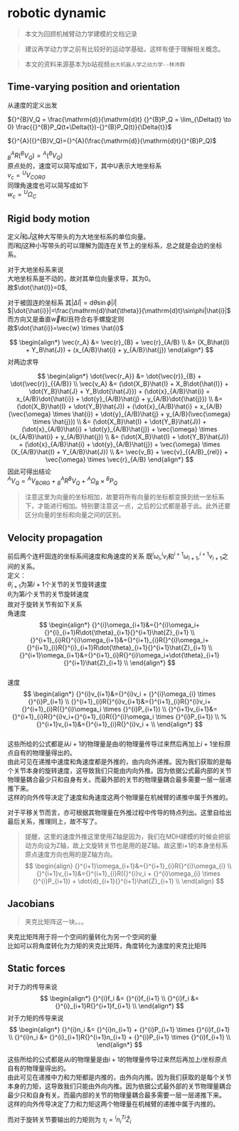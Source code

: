 # robotic dynamic

> 本文为回顾机械臂动力学建模的文档记录

> 建议再学动力学之前有比较好的运动学基础，这样有便于理解相关概念。

> 本文的资料来源基本为b站视频`台大机器人学之动力学--林沛群`                                             

## Time-varying position and orientation

从速度的定义出发

${}^{B}V_Q = \frac{\mathrm{d}}{\mathrm{d}t} {}^{B}P_Q = \lim_{\Delta{t} \to 0} \frac{{}^{B}P_Q(t+\Delta{t})-{}^{B}P_Q(t)}{\Delta{t}}$ 

${}^{A}({}^{B}V_Q)={}^{A}(\frac{\mathrm{d}}{\mathrm{d}t}{}^{B}P_Q)$

${}^{A}_B{R}({}^{B}V_Q)={}^{A}({}^{B}V_Q)$  
原点处的，速度可以简写成如下，其中U表示大地坐标系  
$v_c = {}^{U}V_{CORG}$  
同理角速度也可以简写成如下  
$w_c = {}^{U}\Omega_C$  

## Rigid body motion  


定义$\hat{I}$和$\hat{J}$这种大写带头的为大地坐标系的单位向量。  
而$\hat{i}$和$\hat{j}$这种小写带头的可以理解为固连在关节上的坐标系，总之就是会边的坐标系。  

对于大地坐标系来说  
大地坐标系是不动的，故对其单位向量求导，其为0。  
故$\dot{\hat{I}}=0$,

对于被固连的坐标系
其$|\Delta\hat{i}|=\mathrm{d}\theta\sin\phi|\hat{i}|$  
$|\dot{\hat{i}}|=\frac{\mathrm{d}\hat{\theta}}{\mathrm{d}t}\sin\phi|\hat{i}|$
而方向又是垂直$\vec{w}$和$\hat{i}$且符合右手螺旋定则  
故$\dot{\hat{i}}=\vec{w} \times \hat{i}$

$$
\begin{align*}
\vec{r_A} &= \vec{r}_{B} + \vec{r}_{A/B}  \\
          &= (X_B\hat{I} + Y_B\hat{J}) + (x_{A/B}\hat{i} + y_{A/B}\hat{j})
\end{align*}
$$
对两边求导

$$
\begin{align*}
\dot{\vec{r_A}} &= \dot{\vec{r}}_{B} + \dot{\vec{r}}_{{A/B}}  \\
        \vec{v_A}  &= (\dot{X_B}\hat{I} + X_B\dot{\hat{I}} + \dot{Y_B}\hat{J} + Y_B\dot{\hat{J}}) + (\dot{x}_{A/B}\hat{i} + x_{A/B}\dot{\hat{i}} + \dot{y}_{A/B}\hat{j} + y_{A/B}\dot{\hat{j}}) \\
        &= (\dot{X_B}\hat{I} + \dot{Y_B}\hat{J}) + (\dot{x}_{A/B}\hat{i} + x_{A/B}(\vec{\omega} \times \hat{i}) + \dot{y}_{A/B}\hat{j} + y_{A/B}(\vec{\omega} \times \hat{j})) \\
        &= (\dot{X_B}\hat{I} + \dot{Y_B}\hat{J}) + (\dot{x}_{A/B}\hat{i}  + \dot{y}_{A/B}\hat{j}) + \vec{\omega} \times (x_{A/B}\hat{i} + y_{A/B}\hat{j}) \\
        &= (\dot{X_B}\hat{I} + \dot{Y_B}\hat{J}) + (\dot{x}_{A/B}\hat{i}  + \dot{y}_{A/B}\hat{j}) + \vec{\omega} \times (X_{A/B}\hat{I} + Y_{A/B}\hat{J})   \\
        &= \vec{v_B} + \vec{v}_{{A/B}_{rel}} + \vec{\omega} \times \vec{r}_{A/B}
\end{align*}
$$
因此可得出结论   
${}^{A}V_Q={}^{A}V_{BORG}+{}^{A}_BR{}^{B}V_Q+{}^{A}\Omega_B \times {}^{B}P_Q$  
> 注意这里为向量的坐标相加，故要将所有向量的坐标都变换到统一坐标系下，才能进行相加。特别要注意这一点，之后的公式都是基于此。此外还要区分向量的坐标和向量之间的区别。

## Velocity propagation  
前后两个连杆固连的坐标系间速度和角速度的关系
既${}^{i}\omega_{i}$,${}^{i}v_{i}$和${}^{i+1}\omega_{i+1}$,${}^{i+1}v_{i+1}$之间的关系。  
定义：  
$\dot{\theta}_{i+1}$为第$i+1$个关节的关节旋转速度  
$\dot{\theta}_{i}$为第$i$个关节的关节旋转速度  
故对于旋转关节有如下关系  
角速度  
$$
\begin{align*}
{}^{i}\omega_{i+1}&={}^{i}\omega_i+{}^{i}_{i+1}R\dot{\theta}_{i+1}{}^{i+1}\hat{Z}_{i+1}  \\
{}^{i+1}_{i}R{}^{i}\omega_{i+1}&={}^{i+1}_{i}R{}^{i}\omega_i+{}^{i+1}_{i}R{}^{i}_{i+1}R\dot{\theta}_{i+1}{}^{i+1}\hat{Z}_{i+1}  \\
{}^{i+1}\omega_{i+1}&={}^{i+1}_{i}R{}^{i}\omega_i+\dot{\theta}_{i+1}{}^{i+1}\hat{Z}_{i+1}  \\
\end{align*}
$$  
速度  
$$
\begin{align*}
{}^{i}v_{i+1}&={}^{i}v_i + {}^{i}\omega_{i} \times {}^{i}P_{i+1}  \\
{}^{i+1}_{i}R{}^{i}v_{i+1}&={}^{i+1}_{i}R{}^{i}v_i+{}^{i+1}_{i}R({}^{i}\omega_i \times {}^{i}P_{i+1})  \\
{}^{i+1}v_{i+1}&={}^{i+1}_{i}R{}^{i}v_i+{}^{i+1}_{i}R({}^{i}\omega_i \times {}^{i}P_{i+1})  \\
% {}^{i+1}v_{i+1}&={}^{i+1}_{i}R{}^{i}v_i +   \\
\end{align*}
$$  
这些所给的公式都是从$i+1$的物理量是由$i$的物理量传导过来然后再加上$i+1$坐标原点自有的物理量得出的。  
由此可见在递推中速度和角速度都是外推的，由内向外递推。因为我们获取的是每个关节本身的旋转速度，这导致我们只能由内向外推。因为依据公式最内部的关节物理量耦合最少只和自身有关。而最外部的关节的物理量耦合最多需要一层一层递推下来。  
这样的向外传导决定了速度和角速度这两个物理量在机械臂的递推中属于外推的。  

对于平移关节而言，亦可根据其物理量在外推过程中传导的特点列出。这里自给出最后关系，推理同上，故不写了。  
> 提醒，这里的速度外推这里使用Z轴是因为，我们在MDH建模的时候会把驱动方向设为Z轴，故上文旋转关节也是用的是Z轴。故这里i+1的本身坐标系原点速度方向也用的是Z轴方向。
$$
\begin{align}
{}^{i+1}\omega_{i+1}&={}^{i+1}_{i}R{}^{i}\omega_{i}  \\
{}^{i+1}v_{i+1}&={}^{i+1}_{i}R({}^{i}v_i + {}^{i}\omega_{i} \times {}^{i}P_{i+1}) + \dot{d}_{i+1}{}^{i+1}\hat{Z}_{i+1}  \\
\end{align}
$$

## Jacobians
> 夹克比矩阵这一块。。。  

夹克比矩阵用于将一个空间的量转化为另一个空间的量  
比如可以将角度转化为力矩的夹克比矩阵，角度转化为速度的夹克比矩阵

## Static forces

对于力的传导来说  
$$
\begin{align*}
    {}^{i}f_i &= {}^{i}f_{i+1}  \\
    {}^{i}f_i &= {}^{i}_{i+1}R{}^{i+1}f_{i+1}   \\
\end{align*}
$$
对于力矩的传导来说
$$
\begin{align*}
    {}^{i}n_i &= {}^{i}n_{i+1} + {}^{i}P_{i+1} \times {}^{i}f_{i+1} \\
    {}^{i}n_i &= {}^{i}_{i+1}R{}^{i+1}n_{i+1} +  {}^{i}P_{i+1} \times {}^{i}f_{i+1} \\
\end{align*}
$$

这些所给的公式都是从$i$的物理量是由$i+1$的物理量传导过来然后再加上$i$坐标原点自有的物理量得出的。  
由此可见在递推中力和力矩都是内推的，由外向内推。因为我们获取的是每个关节本身的力矩，这导致我们只能由外向内推。因为依据公式最外部的关节物理量耦合最少只和自身有关。而最内部的关节的物理量耦合最多需要一层一层递推下来。  
这样的向外传导决定了力和力矩这两个物理量在机械臂的递推中属于内推的。  

而对于旋转关节要输出的力矩则为
$\tau_i={}^{i}n_i^T{}^{i}\hat{Z}_i$

